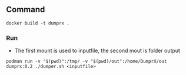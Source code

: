 ## Command
```
docker build -t dumprx .
```
### Run
- The first mount is used to inputfile, the second mout is folder output

```
podman run -v "$(pwd)":/tmp/ -v "$(pwd)/out":/home/DumprX/out dumprx:0.2 ./dumper.sh <inputfile>
```